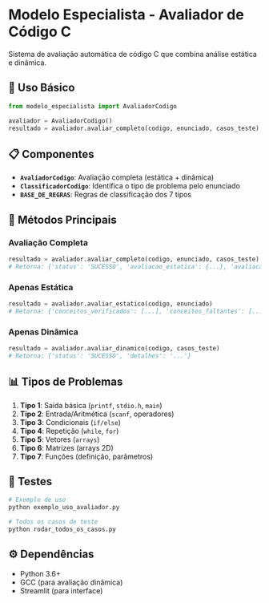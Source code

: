 # Modelo Especialista - Avaliador de Código C

Sistema de avaliação automática de código C que combina análise estática e dinâmica.

## 🚀 Uso Básico

```python
from modelo_especialista import AvaliadorCodigo

avaliador = AvaliadorCodigo()
resultado = avaliador.avaliar_completo(codigo, enunciado, casos_teste)
```

## 📋 Componentes

- **`AvaliadorCodigo`**: Avaliação completa (estática + dinâmica)
- **`ClassificadorCodigo`**: Identifica o tipo de problema pelo enunciado
- **`BASE_DE_REGRAS`**: Regras de classificação dos 7 tipos

## 🔧 Métodos Principais

### Avaliação Completa
```python
resultado = avaliador.avaliar_completo(codigo, enunciado, casos_teste)
# Retorna: {'status': 'SUCESSO', 'avaliacao_estatica': {...}, 'avaliacao_dinamica': {...}}
```

### Apenas Estática
```python
resultado = avaliador.avaliar_estatico(codigo, enunciado)
# Retorna: {'conceitos_verificados': [...], 'conceitos_faltantes': [...]}
```

### Apenas Dinâmica
```python
resultado = avaliador.avaliar_dinamico(codigo, casos_teste)
# Retorna: {'status': 'SUCESSO', 'detalhes': '...'}
```

## 📊 Tipos de Problemas

1. **Tipo 1**: Saída básica (`printf`, `stdio.h`, `main`)
2. **Tipo 2**: Entrada/Aritmética (`scanf`, operadores)
3. **Tipo 3**: Condicionais (`if/else`)
4. **Tipo 4**: Repetição (`while`, `for`)
5. **Tipo 5**: Vetores (`arrays`)
6. **Tipo 6**: Matrizes (arrays 2D)
7. **Tipo 7**: Funções (definição, parâmetros)

## 🧪 Testes

```bash
# Exemplo de uso
python exemplo_uso_avaliador.py

# Todos os casos de teste
python rodar_todos_os_casos.py
```

## ⚙️ Dependências

- Python 3.6+
- GCC (para avaliação dinâmica)
- Streamlit (para interface)